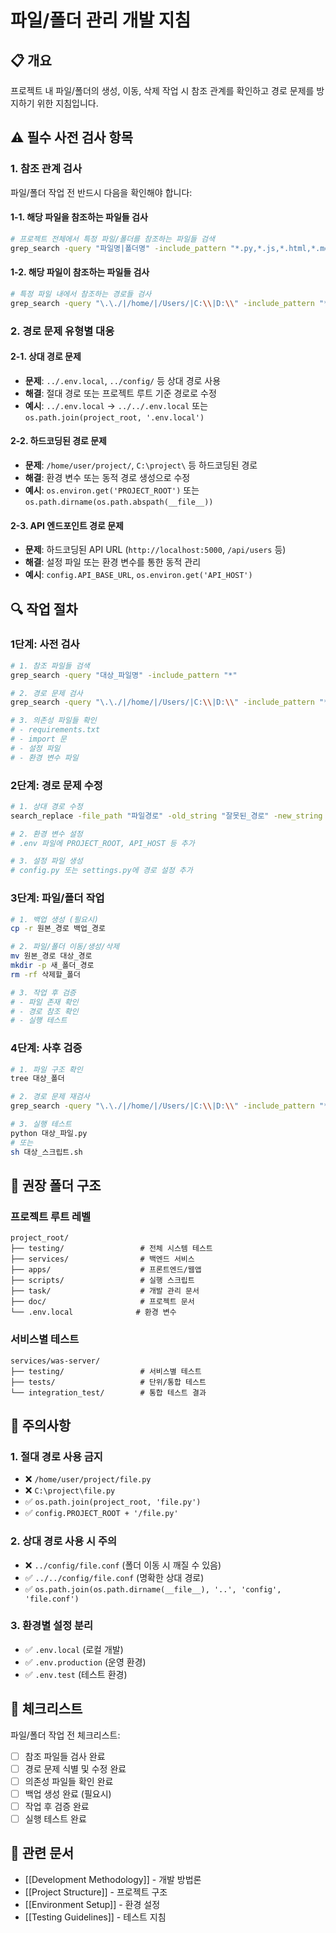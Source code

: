 # 파일/폴더 관리 개발 지침

## 📋 개요

프로젝트 내 파일/폴더의 생성, 이동, 삭제 작업 시 참조 관계를 확인하고 경로 문제를 방지하기 위한 지침입니다.

## ⚠️ 필수 사전 검사 항목

### **1. 참조 관계 검사**
파일/폴더 작업 전 반드시 다음을 확인해야 합니다:

#### **1-1. 해당 파일을 참조하는 파일들 검사**
```bash
# 프로젝트 전체에서 특정 파일/폴더를 참조하는 파일들 검색
grep_search -query "파일명|폴더명" -include_pattern "*.py,*.js,*.html,*.md,*.sh,*.bat"
```

#### **1-2. 해당 파일이 참조하는 파일들 검사**
```bash
# 특정 파일 내에서 참조하는 경로들 검사
grep_search -query "\.\./|/home/|/Users/|C:\\|D:\\" -include_pattern "*.py,*.js,*.html,*.md,*.sh,*.bat"
```

### **2. 경로 문제 유형별 대응**

#### **2-1. 상대 경로 문제**
- **문제**: `../.env.local`, `../config/` 등 상대 경로 사용
- **해결**: 절대 경로 또는 프로젝트 루트 기준 경로로 수정
- **예시**: `../.env.local` → `../../.env.local` 또는 `os.path.join(project_root, '.env.local')`

#### **2-2. 하드코딩된 경로 문제**
- **문제**: `/home/user/project/`, `C:\project\` 등 하드코딩된 경로
- **해결**: 환경 변수 또는 동적 경로 생성으로 수정
- **예시**: `os.environ.get('PROJECT_ROOT')` 또는 `os.path.dirname(os.path.abspath(__file__))`

#### **2-3. API 엔드포인트 경로 문제**
- **문제**: 하드코딩된 API URL (`http://localhost:5000`, `/api/users` 등)
- **해결**: 설정 파일 또는 환경 변수를 통한 동적 관리
- **예시**: `config.API_BASE_URL`, `os.environ.get('API_HOST')`

## 🔍 작업 절차

### **1단계: 사전 검사**
```bash
# 1. 참조 파일들 검색
grep_search -query "대상_파일명" -include_pattern "*"

# 2. 경로 문제 검사
grep_search -query "\.\./|/home/|/Users/|C:\\|D:\\" -include_pattern "*"

# 3. 의존성 파일들 확인
# - requirements.txt
# - import 문
# - 설정 파일
# - 환경 변수 파일
```

### **2단계: 경로 문제 수정**
```bash
# 1. 상대 경로 수정
search_replace -file_path "파일경로" -old_string "잘못된_경로" -new_string "수정된_경로"

# 2. 환경 변수 설정
# .env 파일에 PROJECT_ROOT, API_HOST 등 추가

# 3. 설정 파일 생성
# config.py 또는 settings.py에 경로 설정 추가
```

### **3단계: 파일/폴더 작업**
```bash
# 1. 백업 생성 (필요시)
cp -r 원본_경로 백업_경로

# 2. 파일/폴더 이동/생성/삭제
mv 원본_경로 대상_경로
mkdir -p 새_폴더_경로
rm -rf 삭제할_폴더

# 3. 작업 후 검증
# - 파일 존재 확인
# - 경로 참조 확인
# - 실행 테스트
```

### **4단계: 사후 검증**
```bash
# 1. 파일 구조 확인
tree 대상_폴더

# 2. 경로 문제 재검사
grep_search -query "\.\./|/home/|/Users/|C:\\|D:\\" -include_pattern "*"

# 3. 실행 테스트
python 대상_파일.py
# 또는
sh 대상_스크립트.sh
```

## 📁 권장 폴더 구조

### **프로젝트 루트 레벨**
```
project_root/
├── testing/                 # 전체 시스템 테스트
├── services/                # 백엔드 서비스
├── apps/                    # 프론트엔드/웹앱
├── scripts/                 # 실행 스크립트
├── task/                    # 개발 관리 문서
├── doc/                     # 프로젝트 문서
└── .env.local              # 환경 변수
```

### **서비스별 테스트**
```
services/was-server/
├── testing/                 # 서비스별 테스트
├── tests/                   # 단위/통합 테스트
└── integration_test/        # 통합 테스트 결과
```

## 🚨 주의사항

### **1. 절대 경로 사용 금지**
- ❌ `/home/user/project/file.py`
- ❌ `C:\project\file.py`
- ✅ `os.path.join(project_root, 'file.py')`
- ✅ `config.PROJECT_ROOT + '/file.py'`

### **2. 상대 경로 사용 시 주의**
- ❌ `../config/file.conf` (폴더 이동 시 깨질 수 있음)
- ✅ `../../config/file.conf` (명확한 상대 경로)
- ✅ `os.path.join(os.path.dirname(__file__), '..', 'config', 'file.conf')`

### **3. 환경별 설정 분리**
- ✅ `.env.local` (로컬 개발)
- ✅ `.env.production` (운영 환경)
- ✅ `.env.test` (테스트 환경)

## 📝 체크리스트

파일/폴더 작업 전 체크리스트:

- [ ] 참조 파일들 검사 완료
- [ ] 경로 문제 식별 및 수정 완료
- [ ] 의존성 파일들 확인 완료
- [ ] 백업 생성 완료 (필요시)
- [ ] 작업 후 검증 완료
- [ ] 실행 테스트 완료

## 🔗 관련 문서

- [[Development Methodology]] - 개발 방법론
- [[Project Structure]] - 프로젝트 구조
- [[Environment Setup]] - 환경 설정
- [[Testing Guidelines]] - 테스트 지침
